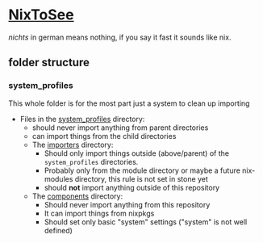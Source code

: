 # [NixToSee](https://git.katzies.win/Ranomier/NixToSee)

*nichts* in german means nothing, if you say it fast it sounds like nix.

## folder structure

### system_profiles

This whole folder is for the most part just a system to clean up importing

- Files in the [system_profiles](system_profiles) directory:
  - should never import anything from parent directories
  - can import things from the child directories
  - The [importers](system_profiles/importers) directory:
    - Should only import things outside (above/parent) of the `system_profiles` directories.
    - Probably only from the module directory or maybe a future nix-modules directory,
      this rule is not set in stone yet
    - should **not** import anything outside of this repository
  - The [components](system_profiles/components) directory:
    - Should never import anything from this repository
    - It can import things from nixpkgs
    - Should set only basic "system" settings
      ("system" is not well defined)
